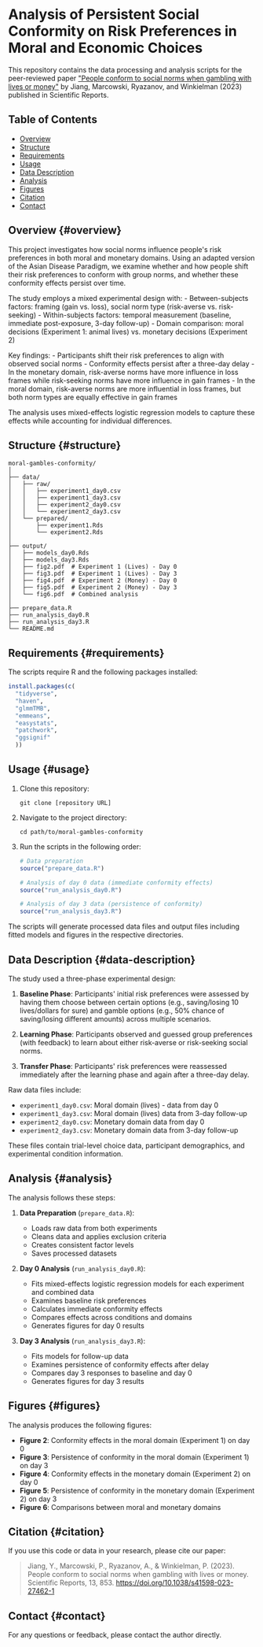 # Analysis of Persistent Social Conformity on Risk Preferences in Moral and Economic Choices

This repository contains the data processing and analysis scripts for
the peer-reviewed paper ["People conform to social norms when gambling
with lives or money"](https://doi.org/10.1038/s41598-023-27462-1) by
Jiang, Marcowski, Ryazanov, and Winkielman (2023) published in
Scientific Reports.

## Table of Contents

-   [Overview](#overview)
-   [Structure](#structure)
-   [Requirements](#requirements)
-   [Usage](#usage)
-   [Data Description](#data-description)
-   [Analysis](#analysis)
-   [Figures](#figures)
-   [Citation](#citation)
-   [Contact](#contact)

## Overview {#overview}

This project investigates how social norms influence people's risk
preferences in both moral and monetary domains. Using an adapted version
of the Asian Disease Paradigm, we examine whether and how people shift
their risk preferences to conform with group norms, and whether these
conformity effects persist over time.

The study employs a mixed experimental design with: - Between-subjects
factors: framing (gain vs. loss), social norm type (risk-averse vs.
risk-seeking) - Within-subjects factors: temporal measurement (baseline,
immediate post-exposure, 3-day follow-up) - Domain comparison: moral
decisions (Experiment 1: animal lives) vs. monetary decisions
(Experiment 2)

Key findings: - Participants shift their risk preferences to align with
observed social norms - Conformity effects persist after a three-day
delay - In the monetary domain, risk-averse norms have more influence in
loss frames while risk-seeking norms have more influence in gain
frames - In the moral domain, risk-averse norms are more influential in
loss frames, but both norm types are equally effective in gain frames

The analysis uses mixed-effects logistic regression models to capture
these effects while accounting for individual differences.

## Structure {#structure}

```         
moral-gambles-conformity/
│
├── data/
│   ├── raw/
│   │   ├── experiment1_day0.csv
│   │   ├── experiment1_day3.csv
│   │   ├── experiment2_day0.csv
│   │   └── experiment2_day3.csv
│   └── prepared/
│       ├── experiment1.Rds
│       └── experiment2.Rds
│
├── output/
│   ├── models_day0.Rds
│   ├── models_day3.Rds
│   ├── fig2.pdf  # Experiment 1 (Lives) - Day 0
│   ├── fig3.pdf  # Experiment 1 (Lives) - Day 3
│   ├── fig4.pdf  # Experiment 2 (Money) - Day 0
│   ├── fig5.pdf  # Experiment 2 (Money) - Day 3
│   └── fig6.pdf  # Combined analysis
│
├── prepare_data.R
├── run_analysis_day0.R
├── run_analysis_day3.R
└── README.md
```

## Requirements {#requirements}

The scripts require R and the following packages installed:

``` r
install.packages(c(
  "tidyverse", 
  "haven", 
  "glmmTMB", 
  "emmeans", 
  "easystats", 
  "patchwork", 
  "ggsignif"
  ))
```

## Usage {#usage}

1.  Clone this repository:

    ```         
    git clone [repository URL]
    ```

2.  Navigate to the project directory:

    ```         
    cd path/to/moral-gambles-conformity
    ```

3.  Run the scripts in the following order:

    ``` r
    # Data preparation
    source("prepare_data.R")

    # Analysis of day 0 data (immediate conformity effects)
    source("run_analysis_day0.R")

    # Analysis of day 3 data (persistence of conformity)
    source("run_analysis_day3.R")
    ```

The scripts will generate processed data files and output files
including fitted models and figures in the respective directories.

## Data Description {#data-description}

The study used a three-phase experimental design:

1.  **Baseline Phase**: Participants' initial risk preferences were
    assessed by having them choose between certain options (e.g.,
    saving/losing 10 lives/dollars for sure) and gamble options (e.g.,
    50% chance of saving/losing different amounts) across multiple
    scenarios.
    
2.  **Learning Phase**: Participants observed and guessed group
    preferences (with feedback) to learn about either risk-averse or
    risk-seeking social norms.
    
3.  **Transfer Phase**: Participants' risk preferences were reassessed
    immediately after the learning phase and again after a three-day
    delay.

Raw data files include:

-   `experiment1_day0.csv`: Moral domain (lives) - data from day 0
-   `experiment1_day3.csv`: Moral domain (lives) data from 3-day follow-up
-   `experiment2_day0.csv`: Monetary domain data from day 0
-   `experiment2_day3.csv`: Monetary domain data from 3-day follow-up

These files contain trial-level choice data, participant demographics,
and experimental condition information.

## Analysis {#analysis}

The analysis follows these steps:

1.  **Data Preparation** (`prepare_data.R`):
    -   Loads raw data from both experiments
    -   Cleans data and applies exclusion criteria
    -   Creates consistent factor levels
    -   Saves processed datasets
    
2.  **Day 0 Analysis** (`run_analysis_day0.R`):
    -   Fits mixed-effects logistic regression models for each
        experiment and combined data
    -   Examines baseline risk preferences
    -   Calculates immediate conformity effects
    -   Compares effects across conditions and domains
    -   Generates figures for day 0 results
    
3.  **Day 3 Analysis** (`run_analysis_day3.R`):
    -   Fits models for follow-up data
    -   Examines persistence of conformity effects after delay
    -   Compares day 3 responses to baseline and day 0
    -   Generates figures for day 3 results

## Figures {#figures}

The analysis produces the following figures:

-   **Figure 2**: Conformity effects in the moral domain (Experiment 1) on day 0
-   **Figure 3**: Persistence of conformity in the moral domain (Experiment 1) on day 3
-   **Figure 4**: Conformity effects in the monetary domain (Experiment 2) on day 0
-   **Figure 5**: Persistence of conformity in the monetary domain (Experiment 2) on day 3
-   **Figure 6**: Comparisons between moral and monetary domains

## Citation {#citation}

If you use this code or data in your research, please cite our paper:

> Jiang, Y., Marcowski, P., Ryazanov, A., & Winkielman, P. (2023).
> People conform to social norms when gambling with lives or money.
> Scientific Reports, 13, 853.
> <https://doi.org/10.1038/s41598-023-27462-1>

## Contact {#contact}

For any questions or feedback, please contact the author directly.
